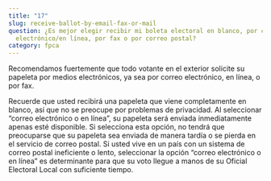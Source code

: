```yaml
---
title: "17"
slug: receive-ballot-by-email-fax-or-mail
question: ¿Es mejor elegir recibir mi boleta electoral en blanco, por correo
  electrónico/en línea, por fax o por correo postal?
category: fpca
---
```

Recomendamos fuertemente que todo votante en el exterior solicite su papeleta por medios electrónicos, ya sea por correo electrónico, en línea, o por fax. 

Recuerde que usted recibirá una papeleta que viene completamente en blanco, así que no se preocupe por problemas de privacidad. Al seleccionar “correo electrónico o en línea”, su papeleta será enviada inmediatamente apenas esté disponible. Si selecciona esta opción, no tendrá que preocuparse que su papeleta sea enviada de manera tardía o se pierda en el servicio de correo postal. Si usted vive en un país con un sistema de correo postal ineficiente o lento, seleccionar la opción “correo electrónico o en línea” es determinante para que su voto llegue a manos de su Oficial Electoral Local con suficiente tiempo. 

